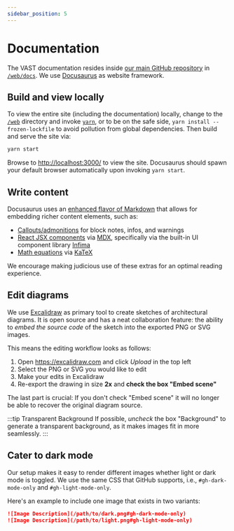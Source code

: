 ```yaml
---
sidebar_position: 5
---
```


# Documentation

The VAST documentation resides inside [our main GitHub
repository](https://github.com/tenzir/vast) in
[`/web/docs`](https://github.com/tenzir/vast/tree/master/web/docs).
We use [Docusaurus](https://docusaurus.io/) as website framework.

## Build and view locally

To view the entire site (including the documentation) locally,
change to the [`/web`](https://github.com/tenzir/vast/tree/master/web/)
directory and invoke [`yarn`](https://yarnpkg.com/), or to be on the safe side,
`yarn install --frozen-lockfile` to avoid pollution from global dependencies.
Then build and serve the site via:

```bash
yarn start
```

Browse to <http://localhost:3000/> to view the site. Docusaurus should spawn
your default browser automatically upon invoking `yarn start`.

## Write content

Docusaurus uses an [enhanced flavor of
Markdown](https://docusaurus.io/docs/markdown-features) that allows for
embedding richer content elements, such as:

- [Callouts/admonitions](https://docusaurus.io/docs/markdown-features/admonitions)
  for block notes, infos, and warnings
- [React JSX components](https://docusaurus.io/docs/markdown-features/react) via
  [MDX](https://mdxjs.com/), specifically via the built-in UI component library
  [Infima](https://infima.dev/)
- [Math equations](https://docusaurus.io/docs/markdown-features/math-equations)
  via [KaTeX](https://katex.org/)

We encourage making judicious use of these extras for an optimal reading
experience.

## Edit diagrams

We use [Excalidraw](https://excalidraw.com) as primary tool to create sketches
of architectural diagrams. It is open source and has a neat collaboration
feature: the ability to *embed the source code* of the sketch into the exported
PNG or SVG images.

This means the editing workflow looks as follows:

1. Open <https://excalidraw.com> and click *Upload* in the top left
2. Select the PNG or SVG you would like to edit
3. Make your edits in Excalidraw
4. Re-export the drawing in size **2x** and **check the box "Embed scene"**

The last part is crucial: If you don't check "Embed scene" it will no longer be
able to recover the original diagram source.

:::tip Transparent Background
If possible, *uncheck* the box "Background" to generate a transparent
background, as it makes images fit in more seamlessly.
:::

## Cater to dark mode

Our setup makes it easy to render different images whether light or dark mode is
toggled. We use the same CSS that GitHub supports, i.e., `#gh-dark-mode-only`
and `#gh-light-mode-only`.

Here's an example to include one image that exists in two variants:

```markdown
![Image Description](/path/to/dark.png#gh-dark-mode-only)
![Image Description](/path/to/light.png#gh-light-mode-only)
```
